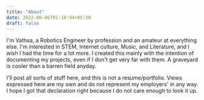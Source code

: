 ```yaml
---
title: "About"
date: 2022-06-06T01:18:54+05:30
draft: false 
---
```

I'm Vathsa, a Robotics Engineer by profession and an amateur at everything else. I'm interested in STEM, Internet culture, Music, and Literature, and I wish I had the time for a lot more. I created this mainly with the intention of documenting my projects, even if I don't get very far with them. A graveyard is cooler than a barren field anyday. 

I'll post all sorts of stuff here, and this is not a resume/portfolio. Views expressed here are my own and do not represent my employers' in any way. I hope I got that declaration right because I do not care enough to look it up.
